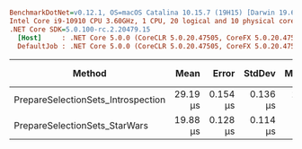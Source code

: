``` ini

BenchmarkDotNet=v0.12.1, OS=macOS Catalina 10.15.7 (19H15) [Darwin 19.6.0]
Intel Core i9-10910 CPU 3.60GHz, 1 CPU, 20 logical and 10 physical cores
.NET Core SDK=5.0.100-rc.2.20479.15
  [Host]     : .NET Core 5.0.0 (CoreCLR 5.0.20.47505, CoreFX 5.0.20.47505), X64 RyuJIT
  DefaultJob : .NET Core 5.0.0 (CoreCLR 5.0.20.47505, CoreFX 5.0.20.47505), X64 RyuJIT


```
|                             Method |     Mean |    Error |   StdDev |   Median | Rank |  Gen 0 |  Gen 1 | Gen 2 | Allocated |
|----------------------------------- |---------:|---------:|---------:|---------:|-----:|-------:|-------:|------:|----------:|
| PrepareSelectionSets_Introspection | 29.19 μs | 0.154 μs | 0.136 μs | 29.21 μs |    2 | 2.5330 | 0.2136 |     - |  26.14 KB |
|      PrepareSelectionSets_StarWars | 19.88 μs | 0.128 μs | 0.114 μs | 19.86 μs |    1 | 1.8616 | 0.1221 |     - |  19.25 KB |
